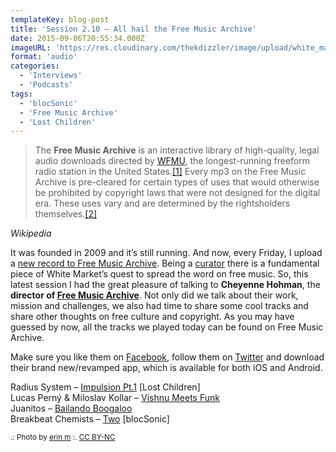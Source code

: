 ```yaml
---
templateKey: blog-post
title: 'Session 2.10 – All hail the Free Music Archive'
date: 2015-09-06T20:55:34.000Z
imageURL: 'https://res.cloudinary.com/thekdizzler/image/upload/white_market/2015/09/CC-BY-NC-2009-in-music-FMA-by-erin-m-e1441146727804.jpg'
format: 'audio'
categories:
  - 'Interviews'
  - 'Podcasts'
tags:
  - 'blocSonic'
  - 'Free Music Archive'
  - 'Lost Children'
---
```


> The **Free Music Archive** is an interactive library of high-quality, legal audio downloads directed by [WFMU](https://en.wikipedia.org/wiki/WFMU), the longest-running freeform radio station in the United States.[\[1\]](https://en.wikipedia.org/wiki/Free_Music_Archive#cite_note-1) Every mp3 on the Free Music Archive is pre-cleared for certain types of uses that would otherwise be prohibited by copyright laws that were not designed for the digital era. These uses vary and are determined by the rightsholders themselves.[\[2\]](https://en.wikipedia.org/wiki/Free_Music_Archive#cite_note-2)

<cite>Wikipedia</cite>

It was founded in 2009 and it’s still running. And now, every Friday, I upload a [new record to Free Music Archive](http://www.whitemarketpodcast.co.uk/free-music-archive-collection/). Being a [curator](http://freemusicarchive.org/curator/programamarcabranca/) there is a fundamental piece of White Market’s quest to spread the word on free music. So, this latest session I had the great pleasure of talking to **Cheyenne Hohman**, the **director of [Free Music Archive](http://freemusicarchive.org)**. Not only did we talk about their work, mission and challenges, we also had time to share some cool tracks and share other thoughts on free culture and copyright. As you may have guessed by now, all the tracks we played today can be found on Free Music Archive.

Make sure you like them on [Facebook](https://www.facebook.com/freemusicarchive), follow them on [Twitter](https://twitter.com/freemusicarchiv) and download their brand new/revamped app, which is available for both iOS and Android.

Radius System – [Impulsion Pt.1](http://freemusicarchive.org/music/Radius_System/Escape__Restart) \[Lost Children\]  
Lucas Perný & Miloslav Kollar – [Vishnu Meets Funk](http://freemusicarchive.org/music/Lucas_Perny__Miloslav_Kollar/Theatrum_Mundi/)  
Juanitos – [Bailando Boogaloo](http://freemusicarchive.org/music/Juanitos/Welcome_in_the_House_of_FUN/)  
Breakbeat Chemists – [Two](http://freemusicarchive.org/music/BreakBeat_Chemists/BreakBeat_Chemists_I/) \[blocSonic\]

<small>.: Photo by <a href="https://www.flickr.com/photos/erin_m/4226405549/" target="blank">erin m</a> :. <a href="https://creativecommons.org/licenses/by-nc/2.0/" target="blank">CC BY-NC</a></small>

